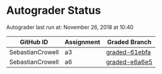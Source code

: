 # Autograder Status
Autograder last run at: November 26, 2018 at 10:40

| GitHub ID | Assignment | Graded Branch |
|-----------|------------|---------------|
| SebastianCrowell | a3 | [graded-61ebfa](https://github.com/Fall2018COMP401-001/a3-SebastianCrowell/tree/graded-61ebfa) | 
| SebastianCrowell | a6 | [graded-e6a6e5](https://github.com/Fall2018COMP401-001/a6-SebastianCrowell/tree/graded-e6a6e5) | 

